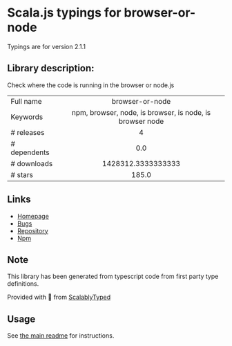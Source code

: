
# Scala.js typings for browser-or-node

Typings are for version 2.1.1

## Library description:
Check where the code is running in the browser or node.js

|                    |                 |
| ------------------ | :-------------: |
| Full name          | browser-or-node |
| Keywords           | npm, browser, node, is browser, is node, is browser node |
| # releases         | 4 |
| # dependents       | 0.0 |
| # downloads        | 1428312.3333333333 |
| # stars            | 185.0 |

## Links
- [Homepage](https://github.com/flexdinesh/browser-or-node#readme)
- [Bugs](https://github.com/flexdinesh/browser-or-node/issues)
- [Repository](https://github.com/flexdinesh/browser-or-node)
- [Npm](https://www.npmjs.com/package/browser-or-node)
    


## Note
This library has been generated from typescript code from first party type definitions.

Provided with :purple_heart: from [ScalablyTyped](https://github.com/oyvindberg/ScalablyTyped)

## Usage
See [the main readme](../../readme.md) for instructions.


